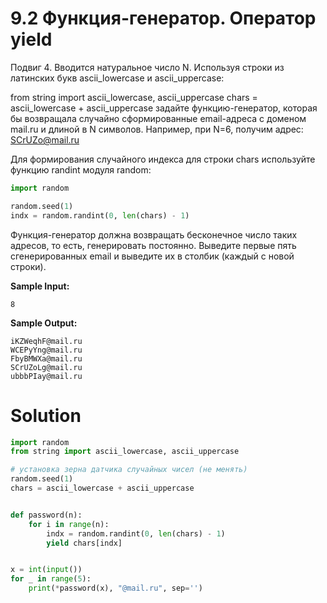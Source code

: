 # 9.2 Функция-генератор. Оператор yield

Подвиг 4. Вводится натуральное число N. Используя строки из латинских букв ascii_lowercase и ascii_uppercase:

from string import ascii_lowercase, ascii_uppercase
chars = ascii_lowercase + ascii_uppercase
задайте функцию-генератор, которая бы возвращала случайно сформированные email-адреса с доменом mail.ru и длиной в N
символов. Например, при N=6, получим адрес: SCrUZo@mail.ru

Для формирования случайного индекса для строки chars используйте функцию randint модуля random:

```python
import random

random.seed(1)
indx = random.randint(0, len(chars) - 1)
```

Функция-генератор должна возвращать бесконечное число таких адресов, то есть, генерировать постоянно. Выведите первые
пять сгенерированных email и выведите их в столбик (каждый с новой строки).

**Sample Input:**

```
8
```

**Sample Output:**

```
iKZWeqhF@mail.ru
WCEPyYng@mail.ru
FbyBMWXa@mail.ru
SCrUZoLg@mail.ru
ubbbPIay@mail.ru
```

# Solution

```python
import random
from string import ascii_lowercase, ascii_uppercase

# установка зерна датчика случайных чисел (не менять)
random.seed(1)
chars = ascii_lowercase + ascii_uppercase


def password(n):
    for i in range(n):
        indx = random.randint(0, len(chars) - 1)
        yield chars[indx]


x = int(input())
for _ in range(5):
    print(*password(x), "@mail.ru", sep='')
```